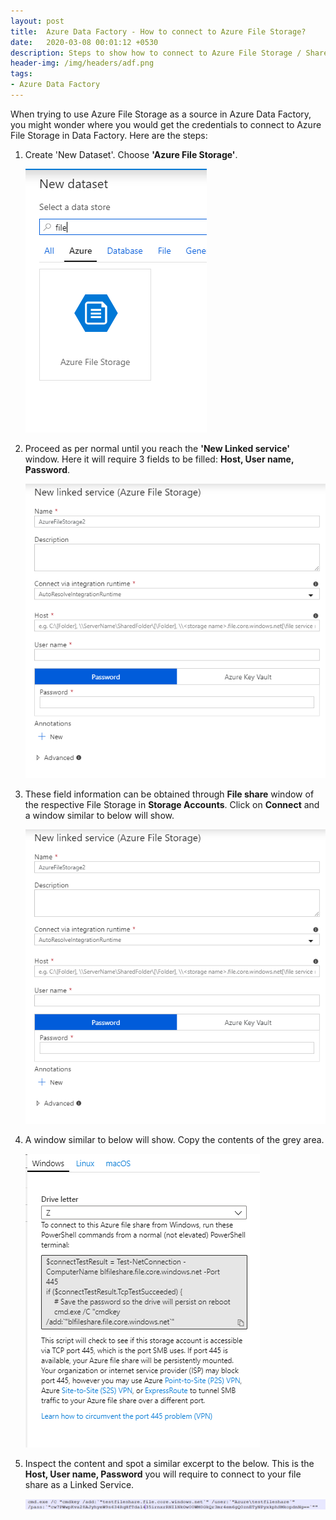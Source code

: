 ```yaml
---
layout: post
title:  Azure Data Factory - How to connect to Azure File Storage?
date:   2020-03-08 00:01:12 +0530
description: Steps to show how to connect to Azure File Storage / Share in Azure Data Factory
header-img: /img/headers/adf.png
tags: 
- Azure Data Factory
---
```


When trying to use Azure File Storage as a source in Azure Data Factory, you might wonder where you would get the credentials to connect to Azure File Storage in Data Factory. Here are the steps:

1. Create 'New Dataset'. Choose **'Azure File Storage'**.

    ![Azure File Storage Dataset](/img/posts/2020-03-08-azure-data-factory-file-share/azure-file-storage-dataset.PNG)

2. Proceed as per normal until you reach the **'New Linked service'** window. Here it will require 3 fields to be filled: **Host, User name, Password**.

    ![New linked service prompt](/img/posts/2020-03-08-azure-data-factory-file-share/file-storage-prompt.PNG)

3. These field information can be obtained through **File share** window of the respective File Storage in **Storage Accounts**. Click on **Connect** and a window similar to below will show.

    ![Azure File Share](/img/posts/2020-03-08-azure-data-factory-file-share/file-storage-prompt.PNG)

4. A window similar to below will show. Copy the contents of the grey area.

    ![Azure File Share Credentials](/img/posts/2020-03-08-azure-data-factory-file-share/file-share-credentials.PNG)

5. Inspect the content and spot a similar excerpt to the below. This is the **Host, User name, Password** you will require to connect to your file share as a Linked Service.

    ![Azure File Share Credentials 2](/img/posts/2020-03-08-azure-data-factory-file-share/file-share-credentials-2.PNG) 
